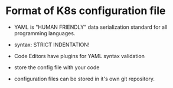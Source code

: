 # Format of K8s configuration file

- YAML is "HUMAN FRIENDLY" data serialization standard for all programming languages.

- syntax: STRICT INDENTATION!

- Code Editors have plugins for YAML syntax validation

- store the config file with your code

- configuration files can be stored in it's own git repository.